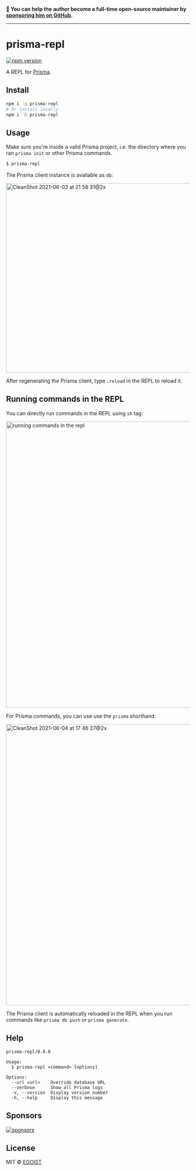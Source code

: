 **💛 You can help the author become a full-time open-source maintainer by [sponsoring him on GitHub](https://github.com/sponsors/egoist).**

---

# prisma-repl

[![npm version](https://badgen.net/npm/v/prisma-repl)](https://npm.im/prisma-repl)

A REPL for [Prisma](https://www.prisma.io/).

## Install

```bash
npm i -g prisma-repl
# Or install locally
npm i -D prisma-repl
```

## Usage

Make sure you're inside a valid Prisma project, i.e. the directory where you ran `prisma init` or other Prisma commands.

```bash
$ prisma-repl
```

The Prisma client instance is available as `db`:

<img width="518" alt="CleanShot 2021-06-03 at 21 58 31@2x" src="https://user-images.githubusercontent.com/8784712/120657208-e204f600-c4b6-11eb-89cf-a0640b0e2e2a.png">

After regenerating the Prisma client, type `.reload` in the REPL to reload it.

## Running commands in the REPL

You can directly run commands in the REPL using `sh` tag:

<img width="783" alt="running commands in the repl" src="https://user-images.githubusercontent.com/8784712/120778561-0a453100-c559-11eb-8cfe-e18cbfb7fb7e.png">

For Prisma commands, you can use use the `prisma` shorthand:

<img width="769" alt="CleanShot 2021-06-04 at 17 46 27@2x" src="https://user-images.githubusercontent.com/8784712/120782702-d79d3780-c55c-11eb-83b1-850964393db8.png">

The Prisma client is automatically reloaded in the REPL when you run commands like `prisma db push` or `prisma generate`.

## Help

```
prisma-repl/0.0.0

Usage:
  $ prisma-repl <command> [options]

Options:
  --url <url>    Override database URL
  --verbose      Show all Prisma logs
  -v, --version  Display version number
  -h, --help     Display this message
```

## Sponsors

[![sponsors](https://sponsors-images.egoist.sh/sponsors.svg)](https://github.com/sponsors/egoibst)

## License

MIT &copy; [EGOIST](https://github.com/sponsors/egoist)
